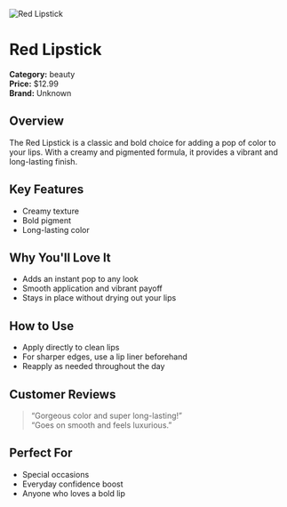 ![Red Lipstick](https://cdn.dummyjson.com/product-images/beauty/red-lipstick/1.webp)

# Red Lipstick

**Category:** beauty  
**Price:** $12.99  
**Brand:** Unknown

## Overview  
The Red Lipstick is a classic and bold choice for adding a pop of color to your lips. With a creamy and pigmented formula, it provides a vibrant and long-lasting finish.

## Key Features  
- Creamy texture  
- Bold pigment  
- Long-lasting color  

## Why You'll Love It  
- Adds an instant pop to any look  
- Smooth application and vibrant payoff  
- Stays in place without drying out your lips  

## How to Use  
- Apply directly to clean lips  
- For sharper edges, use a lip liner beforehand  
- Reapply as needed throughout the day  

## Customer Reviews  
> “Gorgeous color and super long-lasting!”  
> “Goes on smooth and feels luxurious.”

## Perfect For  
- Special occasions  
- Everyday confidence boost  
- Anyone who loves a bold lip